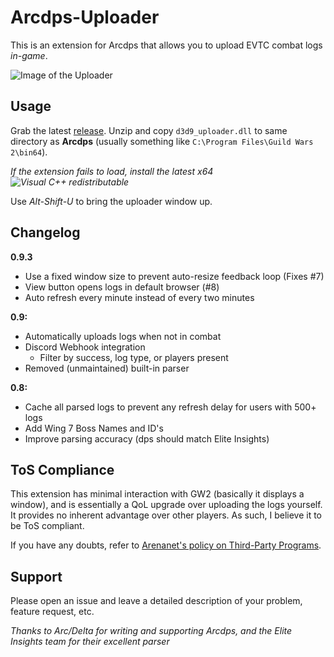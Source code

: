 # Arcdps-Uploader
This is an extension for Arcdps that allows you to upload EVTC combat logs *in-game*.

![Image of the Uploader](https://i.imgur.com/BfcNAR2.png)

## Usage
Grab the latest [release](https://github.com/datatobridge/arcdps-uploader/releases). Unzip and copy `d3d9_uploader.dll` to same directory as **Arcdps** (usually something like `C:\Program Files\Guild Wars 2\bin64`).

*If the extension fails to load, install the latest x64 ![Visual C++ redistributable](https://support.microsoft.com/en-us/help/2977003/the-latest-supported-visual-c-downloads)*

Use *Alt-Shift-U* to bring the uploader window up.

## Changelog
**0.9.3**
* Use a fixed window size to prevent auto-resize feedback loop (Fixes #7)
* View button opens logs in default browser (#8)
* Auto refresh every minute instead of every two minutes

**0.9:**
- Automatically uploads logs when not in combat
- Discord Webhook integration
  - Filter by success, log type, or players present
- Removed (unmaintained) built-in parser

**0.8:**
- Cache all parsed logs to prevent any refresh delay for users with 500+ logs
- Add Wing 7 Boss Names and ID's
- Improve parsing accuracy (dps should match Elite Insights)

## ToS Compliance
This extension has minimal interaction with GW2 (basically it displays a window), and is essentially a QoL upgrade over uploading the logs yourself. It provides no inherent advantage over other players. As such, I believe it to be ToS compliant.

If you have any doubts, refer to [Arenanet's policy on Third-Party Programs](https://en-forum.guildwars2.com/discussion/65547/policy-third-party-programs).

## Support
Please open an issue and leave a detailed description of your problem, feature request, etc.

*Thanks to Arc/Delta for writing and supporting Arcdps, and the Elite Insights team for their excellent parser*

